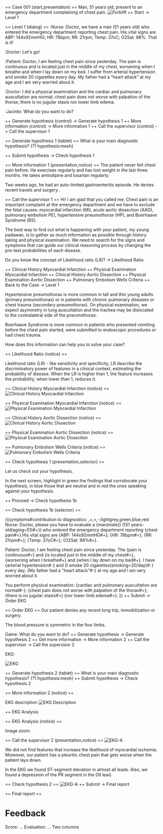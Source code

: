 == Case 001 (start,presentation) ==
Man, 51 years old, present to an emergency department complaining of chest pain.
![Forklift](images/patient-in-bed.svg)
++ Start -> Level 1

== Level 1 (dialog) ==
:Nurse: Doctor, we have a man (51 years old) who entered the emergency department reporting chest pain. His vital signs are ABP: 144x92mmHG; HR: 78bpm; RR: 21rpm; Temp: 37oC; O2Sat: 98%. That is it!

:Doctor: Let's go!

:Patient: Doctor, I am feeling chest pain since yesterday. The pain is continuous and is located just in the middle of my chest, worsening when I breathe and when I lay down on my bed. I suffer from arterial hypertension and smoke 20 cigarettes every day. My father had a “heart attack” at my age and I am very worried about it. 

:Doctor: I did a physical examination and the cardiac and pulmonary auscultation are normal; chest pain does not worse with palpation of the thorax; there is no jugular stasis nor lower limb edema.

:Jacinto: What do you want to do?

++ Generate hypothesis (control) -> Generate hypothesis 1
++ More information (control) -> More information 1
++ Call the supervisor (control) -> Call the supervisor 1

== Generate hypothesis 1 (tablet) ==
What is your main diagnostic hypothesis?
{?1 hypothesis:mesh}

++ Submit hypothesis -> Check hypothesis 1

== More information 1 (presentation,notice) ==
The patient never felt chest pain before. He exercises regularly and has lost weight in the last three months. He takes amlodipine and losartan regularly.

Two weeks ago, he had an auto-limited gastroenteritis episode. He denies recent travels and surgery .

== Call the supervisor 1 ==
Hi! I am glad that you called me. Chest pain is an important complaint at the emergency department and we have to exclude the fatal causes: myocardial infarction (MI), acute aortic dissection (AAD), pulmonary embolism PE), hypertensive pneumothorax (HP), and Boerhaave Syndrome (BS).

The best way to find out what is happening with your patient, my young padawan, is to gather as much information as possible through history taking and physical examination. We need to search for the signs and symptoms that can guide our clinical reasoning process by changing the pre-test probabilities of each disease.

Do you know the concept of Likelihood ratio (LR)? -> Likelihood Ratio

++ Clinical History Myocardial Infarction
++ Physical Examination Myocardial Infarction
++ Clinical History Aortic Dissection
++ Physical Examination Aortic Dissection
++ Pulmonary Embolism Wells Criteria
++ Back to the Case -> Level 1


Hypertensive pneumothorax is more common in tall and thin young adults (primary pneumothorax) or in patients with chronic pulmonary diseases or chest trauma (secondary pneumothorax). On physical examination, we expect asymmetry in lung auscultation and the trachea may be dislocated to the contralateral side of the pneumothorax.

Boerhaave Syndrome is more common in patients who presented vomiting before the chest pain started, were submitted to endoscopic procedures or had chest trauma.

How does this information can help you to solve your case?

== Likelihood Ratio (notice) ==

Likelihood ratio (LR) - like sensitivity and specificity, LR describe the discriminatory power of features in a clinical context, estimating the probability of disease. When the LR is higher than 1, the feature increases the probability; when lower than 1, reduces it.

== Clinical History Myocardial Infarction (notice) ==
![Clinical History Myocardial Infarction](images/ebm-clinical-history-myocardial-infarction.png)

== Physical Examination Myocardial Infarction (notice) ==
![Physical Examination Myocardial Infarction](images/ebm-physical-examination-myocardial-infarction.png)

== Clinical History Aortic Dissection (notice) ==
![Clinical History Aortic Dissection](images/ebm-clinical-history-aortic-dissection.png)

== Physical Examination Aortic Dissection (notice) ==
![Physical Examination Aortic Dissection](images/ebm-physical-examination-aortic-dissection.png)

== Pulmonary Embolism Wells Criteria (notice) ==
![Pulmonary Embolism Wells Criteria](images/ebm-pulmonary-embolism-wells-criteria.png)

== Check hypothesis 1 (presentation,selector) ==

Let us check out your hypothesis.

In the next screen, highlight in green the findings that corroborate your hypothesis, 
in blue those that are neutral and in red the ones speaking against your hypothesis.

++ Proceed -> Check hypothesis 1b

== Check hypothesis 1b (selector) ==

{{symptoms#contribution to diagnostics: ,+,=,-;lightgrey,green,blue,red
Nurse: Doctor, please you have to evaluate a {man(male)} ({51 years-old(aging=51)#=}) who entered the emergency department reporting {chest pain#=}.His vital signs are {ABP: 144x92mmHG#=}; {HR: 78bpm#=}; {RR: 21rpm#=}; {Temp: 37oC#=}; {O2Sat: 98%#=}.

Patient: Doctor, I am feeling chest pain since yesterday. The {pain is continuous#=} and {is located just in the middle of my chest#=}, {worsening when I breathe#+} and {when I lay down on my bed#+}. I have {arterial hypertension#-} and {I smoke 20 cigarettes(smoking=20/day)#-} every day. {My father had a "heart attack"#-} at my age and I am very worried about it.

You perform physical examination: {cardiac and pulmonary auscultation are normal#-}; {chest pain does not worse with palpation of the thorax#=}; {there is no jugular stasis#=} {nor lower limb edema#=}.
}}
++ Submit -> Order EKG 

== Order EKG ==
Our patient denies any recent long trip, immobilization or surgery.

The blood pressure is symmetric in the four limbs. 

Game: What do you want to do?
++ Generate hypothesis -> Generate hypothesis 2
++ Get more information -> More information 2
++ Call the supervisor -> Call the supervisor 2

EKG:

![EKG](images/ekg-original.png)

== Generate hypothesis 2 (tablet) ==
What is your main diagnostic hypothesis?
{?1 hypothesis:mesh}
++ Submit hypothesis -> Check hypothesis 2

== More information 2 (notice) ==

EKG description
![EKG Description](images/ekg-description.png)

++ EKG Analysis

== EKG Analysis (notice) ==

Image zoom.

== Call the supervisor 2 (presentation,notice) ==
![EKG-A](images/ampliacao-eletro.gif)

We did not find features that increase the likelihood of myocardial ischemia. Moreover, our patient has a pleuritic chest pain that gets worse when the patient lays down.

In the EKG we found ST-segment elevation in almost all leads. Also, we found a depression of the PR segment in the DII lead.

== Check hypothesis 2 ==
![EKG-A](images/ampliacao-eletro.gif)
++ Submit -> Final report

== Final report ==
# Feedback
Score: ...
Evaluation: ...
Two columns